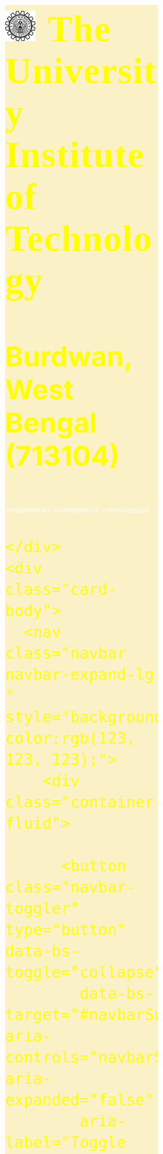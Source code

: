 <!DOCTYPE html>

<html lang="en">
<head>
  <meta charset="UTF-8">
  <meta http-equiv="X-UA-Compatible" content="IE=edge">
  <meta name="viewport" content="width=device-width, initial-scale=1.0">
  <title>
    UIT
  </title>

  <!-- add icon link -->
  <link rel="icon" href="/gallery/logo.png" type="image/x-icon">
  <!-- JavaScript Bundle with Popper -->
  <script src="https://cdn.jsdelivr.net/npm/bootstrap@5.2.2/dist/js/bootstrap.bundle.min.js"
    integrity="sha384-OERcA2EqjJCMA+/3y+gxIOqMEjwtxJY7qPCqsdltbNJuaOe923+mo//f6V8Qbsw3"
    crossorigin="anonymous"></script>
  <link rel="stylesheet" href="https://cdn.jsdelivr.net/npm/bootstrap-icons@1.9.1/font/bootstrap-icons.css">
  <link href="https://cdn.jsdelivr.net/npm/bootstrap@5.2.2/dist/css/bootstrap.min.css" rel="stylesheet"
    integrity="sha384-Zenh87qX5JnK2Jl0vWa8Ck2rdkQ2Bzep5IDxbcnCeuOxjzrPF/et3URy9Bv1WTRi" crossorigin="anonymous">
  <style>
    #frontbox {
      height: fit-content;
      width: fit-content;
      animation-name: front_animation;
      animation-duration: 30s;
      animation-iteration-count: infinite;
      position: relative;
      border-radius: 5px;

    }

    @keyframes front_animation {
      0% {
        background-image: url("/animation/A1.jpg");
        background-size: cover;
        background-repeat: no-repeat;
      }

      25% {
        background-image: url("/animation/A2.jpg");
        background-size: cover;
        background-repeat: no-repeat;
      }

      50% {
        background-image: url("/animation/A3.jpg");
        background-size: cover;
        background-repeat: no-repeat;
      }

      75% {
        background-image: url("/animation/A4.jpg");
        background-size: cover;
        background-repeat: no-repeat;
      }

      100% {
        background-image: url("/animation/A1.jpg");
        background-size: cover;
        background-repeat: no-repeat;

      }

    }

    .head {
      font-size: 60px;
      background-image: url("https://images.rawpixel.com/image_800/czNmcy1wcml2YXRlL3Jhd3BpeGVsX2ltYWdlcy93ZWJzaXRlX2NvbnRlbnQvbHIvdjQ2Mi1uLTEzMC10ZXh0dXJlaWRlYV8xLmpwZw.jpg?s=Ap9Wt2FdU0d8BXrBxl9SXolNCCuIJTRiixrSHx8J_Xo");
      color: yellow;
      background-attachment: relative;
      background-size: 100%, 100%;
    }

    .subheading {
      color: rgb(230, 248, 33);
      background-color: rgb(22, 22, 21);
      border-radius: 10px;
      padding: 5px;
    }

    address {
      background-color: rgb(212, 237, 237);
      font-size: 20px;
    }

    .payment {
      color: rgb(72, 20, 241);
    }

    table {
      width: 80%;
    }

    .courses {
      width: 80%;
    }


    .foot {
      font-size: 60px;
      background-image: url("https://images.rawpixel.com/image_800/czNmcy1wcml2YXRlL3Jhd3BpeGVsX2ltYWdlcy93ZWJzaXRlX2NvbnRlbnQvbHIvdjQ2Mi1uLTEzMC10ZXh0dXJlaWRlYV8xLmpwZw.jpg?s=Ap9Wt2FdU0d8BXrBxl9SXolNCCuIJTRiixrSHx8J_Xo");
      background-attachment: relative;
      background-size: 100%, 100%;
      font-size: 20px;
    }

    .b_image {
      border-radius: 10px;
      border-color: black;
      border-style: outset;
    }
    .g_image{
      margin:10px;
    }
  </style>


</head>

<body>


  <div class="card " style=" background-color: rgb(251, 241, 198);">
    <div class="card-header head text-center">
      <h1 style="padding-top:10px; font-family:fantasy; word-spacing:10px; letter-spacing:3px;"><img
          src="/gallery/logo.png" width="100" height="100">
        The University Institute of Technology
      </h1>
      <h2>Burdwan,West Bengal (713104)</h2>
      <i class="bi bi-telephone" style="color:white; font-size:20px;"> +919531689147, +918918699378, +919564632839</i>

    </div>
    <div class="card-body">
      <nav class="navbar navbar-expand-lg " style="background-color:rgb(123, 123, 123);">
        <div class="container-fluid">

          <button class="navbar-toggler" type="button" data-bs-toggle="collapse"
            data-bs-target="#navbarSupportedContent" aria-controls="navbarSupportedContent" aria-expanded="false"
            aria-label="Toggle navigation">
            <span class="navbar-toggler-icon"></span>
          </button>
          <div style="margin-left:10%;" class="collapse navbar-collapse" id="navbarSupportedContent">
            <ul class="navbar-nav me-auto mb-2 mb-lg-0">
              <li class="nav-item">
                <a class="nav-link active" aria-current="page" href="UIT home.html"><i
                    class="bi bi-house-door-fill"></i></a>
              </li>

              <li class="nav-item">
                <a class="nav-link active" href="https://uit.buruniv.ac.in/">official website</a>
              </li>

              <li class="nav-item">
                <a class="nav-link active" href="https://uitbu.in/">Fees Payment Link</a>
              </li>

              <li class="nav-item active">
                <a class="nav-link active" href="about us.html">About us</a>
              </li>

              <li class="nav-item">
                <a class="nav-link active" href="contact us.html">Contact us</a>
              </li>

              <li class="nav-item dropdown">
                <a class="nav-link dropdown-toggle" href="#" role="button" data-bs-toggle="dropdown"
                  aria-expanded="false">
                  Courses
                </a>
                <ul class="dropdown-menu">
                  <li><a class="dropdown-item" href="cse.html">CSE</a></li>
                  <li><a class="dropdown-item" href="it.html">IT</a></li>
                  <li><a class="dropdown-item" href="ece.html">ECE</a></li>
                  <li><a class="dropdown-item" href="ce.html">CE</a></li>
                  <li><a class="dropdown-item" href="ee.html">EE</a></li>
                  <li><a class="dropdown-item" href="aeie.html">AEIE</a></li>
                  <li>
                    <hr class="dropdown-divider">
                  </li>
                  <li><a class="dropdown-item" href="general sc.html"> General Sc.</a></li>
                </ul>
              </li>

            </ul>
            <div class="d-flex">
              <a
                href="https://www.google.com/maps/place/University+Institute+Of+Technology+(UIT)/@23.2572665,87.8445621,17z/data=!3m1!4b1!4m5!3m4!1s0x39f8361a58dcc565:0x37a42f6b23df16cd!8m2!3d23.2572665!4d87.8467508?hl=en; "><i
                  style="color:rgb(250, 7, 7);" class="bi bi-geo-alt-fill"></i><b style="color:black;">Location</b></a>
            </div>
          </div>
        </div>
      </nav>
      <hr size="4" noshade>
      <div>
        <div id="frontbox">
          <img src="/animation/A1.jpg" class="img-fluid" height="40%" width="80%" style="opacity:0%;">

        </div>
        <hr size="4" noshade>
        <div class="p" style="font-size:20px; margin-left:40px;">

          <br><a href="">The University of Burdwan </a>is a government engineering college located in<a
            href="https://en.wikipedia.org/wiki/West_Bengal">West Bengal</a>, <a
            href="https://en.wikipedia.org/wiki/India">India</a>. <br>
          On 15 September 1998, this college was established at the University Campus under the direct control and
          management of the University of Burdwan.<br>
          The college is an <a
            href="https://en.wikipedia.org/wiki/All_India_Council_for_Technical_Education">AICTE</a>-approved
          institution and is affiliated to West Bengal University of Technology.<br><br>

        </div>

        <hr size="4" noshade>

        <div>
          <div class="h2 text-center subheading">
            Specialization In Courses</div>
          <div class="container text-center">
            <div class="row">
              <div class="col" style="margin-top:100px;">
                <h4>Applied Electronics and Instrumentation Engineering</h4><a
                  href="https://en.wikipedia.org/wiki/Applied_Electronics_and_Instrumentation_Engineering#:~:text=Applied%20Electronics%20%26%20Instrumentation%20Engineering%20is,instruments%2C%20automation%20of%20processes%20etc">
                  <img src="/gallery/aeie.jpg" class="img-fluid b_image" height="400px" width="600px"></a>
              </div>
              <div class="col" style="margin-top:100px;">
                <h4>Civil Engineering</h4><a
                  href="https://en.wikipedia.org/wiki/Civil_engineering#:~:text=Civil%20engineering%20is%20a%20professional,components%20of%20buildings%2C%20and%20railways"><img
                    src="/gallery/ce.jpg" class="img-fluid b_image" height="400px" width="600px"></a>
              </div>
            </div>
          </div>

          <div class="container text-center">
            <div class="row">
              <div class="col" style="margin-top:100px;">
                <h4>Electronics & Communication Engineering</h4><a
                  href="https://en.wikipedia.org/wiki/Electronic_engineering"><img src="/gallery/ece.jpg"
                    class="img-fluid b_image" height="400px" width="600px"></a>
              </div>
              <div class="col" style="margin-top:100px;">
                <h4>Electrical Engineering </h4><a href="https://en.wikipedia.org/wiki/Electrical_engineering"><img
                    src="/gallery/ee.jpg" class="img-fluid b_image" height="400px" width="600px"></a>
              </div>
            </div>
          </div>
          <div class="container text-center">
            <div class="row">
              <div class="col" style="margin-top:100px;">
                <h4>Computer Science & Engineering</h4><a
                  href="https://en.wikipedia.org/wiki/Computer_science_and_engineering#:~:text=Computer%20Science%20and%20Engineering%20"><img
                    src="/gallery/cse.jpg" class="img-fluid b_image" height="400px" width="600px"></a>
              </div>
              <div class="col" style="margin-top:100px;">
                <h4>Information Technology</h4><a href="https://en.wikipedia.org/wiki/Information_technology"><img
                    src="/gallery/it.jpg" class="img-fluid b_image" height="400px" width="600px"></a>
              </div>
            </div>
          </div>
        </div>









        <hr size="4" noshade>

        <div class="h2 text-center subheading">Syllabus</div>
        <div class="p" style="margin-left:40px;">
          <a href="https://drive.google.com/file/d/13giwPAEp5xxFJ0rqsTK4NWiEBfVQRkta/view?usp=sharing">Intermediate
            Syllubus</a><br>
          <a href="https://drive.google.com/file/d/13LgiF9odaAxVyKt0Pg7Bdt9RhIZwwKQ5/view?usp=sharing">3rd and 4th Sem
            Syllubus</a><br>
          <a href="https://drive.google.com/file/d/1JNoHVG0NDknfd5QGXfy_vpPBIYDqD4D7/view?usp=sharing">5th To 8th Sem
            Syllubus</a>

          <br>
          <a href="https://shivam-jha1.github.io/demorepo/"><strong>More about syllabus and notes</strong></a>
        </div>
        <br>


        <hr size="4" noshade>
        <div>

          <div class="h2 text-center subheading">Gallary corner</div>
          <div class="container">
            <div class="row" align="center" >
              <div class="col">
                <img src="/gallery/it pic.jpg" class="img-fluid g_image" height="600px" width="400px">
              </div>

              <div class="col">
                <img src="/gallery/logo pic.jpg" class="img-fluid g_image" height="600px" width="400px">
              </div>

              <div class="col">
                <img src="/gallery/cse pic.jpg" class="img-fluid g_image" height="600px" width="400px">
              </div>
            </div>
          </div>

          <div class="container">
            <div class="row" align="center">
              <div class="col">
                <img src="/gallery/class pic1.png" class="img-fluid g_image" height="600px" width="800px">
              </div>

              <div class="col">
                <img src="/gallery/class pic2.jpg" class="img-fluid g_image" height="600px" width="800px">
              </div>
            </div>
          </div>

          <div class="container">
            <div class="row" align="center">
              <div class="col">
                <img src="/gallery/group pic.jpg" class="img-fluid g_image" height="600px" width="1500px">
              </div>

              
            </div>
          </div>

          <div class="container">
            <div class="row" align="center">
              <div class="col">
                <img src="/gallery/lab pic.jpg" class="img-fluid g_image" height="600px" width="800px">
              </div>

              <div class="col">
                <img src="/gallery/liberary pic.jpg" class="img-fluid g_image" height="600px" width="800px">
              </div>
            </div>
          </div>

        </div>
       
        <hr size="4" noshade>

        <div class="h2 text-center subheading"> achievments</div>
        <div style="margin-left:40px;">
          <a href="placement_20-21.pdf" style="color:rgb(23, 22, 2);">achievments of year 2021</a><br>
          <a href="placement_21-22.pdf" style="color:rgb(23, 22, 2);">achievments of year 2022</a>
        </div>

      </div>
    </div>
  </div>
  <div class="card-footer text-muted text-center foot">

    <b style="color:white;">BY-: </b><a style="color:white;" href="https://www.linkedin.com/in/SKS047/;">sonu kumar
      singh</a>
    <br>
    <br>
    <br>
    <br>


  </div>



</body>

</html>


